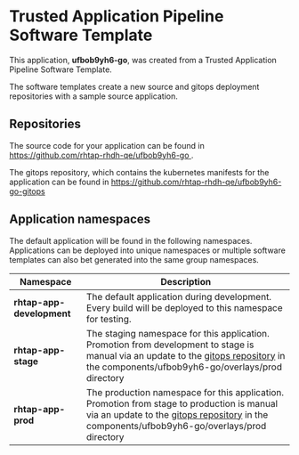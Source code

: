 # Trusted Application Pipeline Software Template

This application, **ufbob9yh6-go**, was created from a Trusted Application Pipeline Software Template.

The software templates create a new source and gitops deployment repositories with a sample source application. 

## Repositories

The source code for your application can be found in [https://github.com/rhtap-rhdh-qe/ufbob9yh6-go ](https://github.com/rhtap-rhdh-qe/ufbob9yh6-go ).
 
The gitops repository, which contains the kubernetes manifests for the application can be found in 
[https://github.com/rhtap-rhdh-qe/ufbob9yh6-go-gitops ](https://github.com/rhtap-rhdh-qe/ufbob9yh6-go-gitops ) 

## Application namespaces 

The default application will be found in the following namespaces. Applications can be deployed into unique namespaces or multiple software templates can also bet generated into the same group namespaces.  

|  Namespace   |  Description   |  
| -------- | -------- |   
| **rhtap-app-development** | The default application during development. Every build will be deployed to this namespace for testing. | 
| **rhtap-app-stage** | The staging namespace for this application. Promotion from development to stage is manual via an update to the [gitops repository](https://github.com/rhtap-rhdh-qe/ufbob9yh6-go-gitops ) in the components/ufbob9yh6-go/overlays/prod directory |  
| **rhtap-app-prod** | The production namespace for this application. Promotion from stage to production is manual via an update to the [gitops repository](https://github.com/rhtap-rhdh-qe/ufbob9yh6-go-gitops ) in the components/ufbob9yh6-go/overlays/prod directory | 